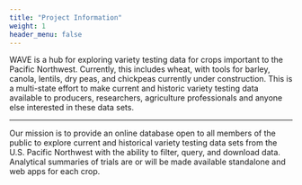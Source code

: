 ```yaml
---
title: "Project Information"
weight: 1
header_menu: false
---
```



WAVE is a hub for exploring variety testing data for crops important to the Pacific Northwest. Currently, this includes wheat, with tools for barley, canola, lentils, dry peas, and chickpeas currently under construction. This is a multi-state effort to make current and historic variety testing data available to producers, researchers, agriculture professionals and anyone else interested in these data sets.

----

Our mission is to provide an online database open to all members of the public to explore current and historical variety testing data sets from the U.S. Pacific Northwest with the ability to filter, query, and download data. Analytical summaries of trials are or will be made available standalone and web apps for each crop.

